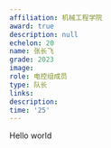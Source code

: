 ```yaml
---
affiliation: 机械工程学院
award: true
description: null
echelon: 20
name: 张长飞
grade: 2023
image: 
role: 电控组成员
type: 队长
links:
description: 
time: '25'
---
```

Hello world